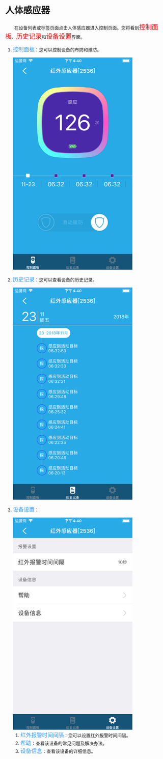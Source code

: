 # 人体感应器

&emsp;&emsp;在设备列表或标签页面点击人体感应器进入控制页面。您将看到<font style='color:#ff0000;font-size:20px'>控制面板</font>、<font style='color:#ff0000;font-size:20px'>历史记录</font>和<font style='color:#ff0000;font-size:20px'>设备设置</font>界面。

1. <font style='color:#3699ff;font-size:17px'>控制面板</font>：您可以控制设备的布防和撤防。

	<img src="../images/MacBee/人体感应/控制界面.png" width = "375" height = "667">
	
2. <font style='color:#3699ff;font-size:17px'>历史记录</font>：您可以查看设备的历史记录。

	<img src="../images/MacBee/人体感应/历史记录.png" width = "375" height = "667">
	
3. <font style='color:#3699ff;font-size:17px'>设备设置</font>：

	<img src="../images/MacBee/人体感应/设置.png" width = "375" height = "667">
	
	1. <font style='color:#3699ff;font-size:17px'>红外报警时间间隔</font>：您可以设置红外报警时间间隔。
	2. <font style='color:#3699ff;font-size:17px'>帮助</font>：查看该设备的常见问题及解决办法。
	3. <font style='color:#3699ff;font-size:17px'>设备信息</font>：查看该设备的详细信息。
	